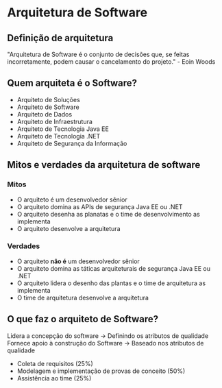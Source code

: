 # Arquitetura de Software

## Definição de arquitetura

"Arquitetura de Software é o conjunto de decisões que, se feitas incorretamente, podem causar o cancelamento do projeto." - Eoin Woods


## Quem arquiteta é o Software?

- Arquiteto de Soluções
- Arquiteto de Software
- Arquiteto de Dados
- Arquiteto de Infraestrutura
- Arquiteto de Tecnologia Java EE
- Arquiteto de Tecnologia .NET
- Arquiteto de Segurança da Informação

## Mitos e verdades da arquitetura de software

### Mitos

- O arquiteto é um desenvolvedor sênior
- O arquiteto domina as APIs de segurança Java EE ou .NET
- O arquiteto desenha as planatas e o time de desenvolvimento as implementa
- O arquiteto desenvolve a arquitetura

### Verdades

- O arquiteto **não é** um desenvolvedor sênior
- O arquiteto domina as táticas arquiteturais de segurança Java EE ou .NET
- O arquiteto lidera o desenho das plantas e o time de arquitetura as implementa
- O time de arquitetura desenvolve a arquitetura


## O que faz o arquiteto de Software?

Lidera a concepção do software -> Definindo os atributos de qualidade
Fornece apoio à construção do Software -> Baseado nos atributos de qualidade


- Coleta de requisitos (25%)
- Modelagem e implementação de provas de conceito (50%)
- Assistência ao time (25%)
